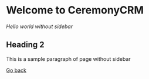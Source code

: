 # Welcome to CeremonyCRM

*Hello world without sidebar*

## Heading 2

This is a sample paragraph of page without sidebar

[Go back](..)
